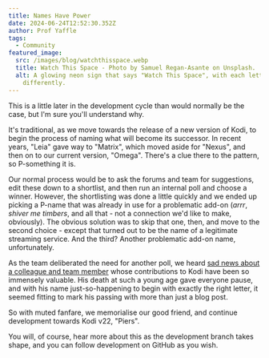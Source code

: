 ```yaml
---
title: Names Have Power
date: 2024-06-24T12:52:30.352Z
author: Prof Yaffle
tags:
  - Community
featured_image:
  src: /images/blog/watchthisspace.webp
  title: Watch This Space - Photo by Samuel Regan-Asante on Unsplash.
  alt: A glowing neon sign that says "Watch This Space", with each letter coloured
    differently.
---
```

This is a little later in the development cycle than would normally be the case, but I'm sure you'll understand why.

It's traditional, as we move towards the release of a new version of Kodi, to begin the process of naming what will become its successor. In recent years, "Leia" gave way to "Matrix", which moved aside for "Nexus", and then on to our current version, "Omega". There's a clue there to the pattern, so P-something it is. 

Our normal process would be to ask the forums and team for suggestions, edit these down to a shortlist, and then run an internal poll and choose a winner. However, the shortlisting was done a little quickly and we ended up picking a P-name that was already in use for a problematic add-on (*arrr*, *shiver me timbers*, and all that - not a connection we'd like to make, obviously). The obvious solution was to skip that one, then, and move to the second choice - except that turned out to be the name of a legitimate streaming service. And the third? Another problematic add-on name, unfortunately. 

As the team deliberated the need for another poll, we heard [sad news about a colleague and team member](https://kodi.tv/article/a-tribute-to-estuary-developer-and-kodi-team-member-piers/) whose contributions to Kodi have been so immensely valuable. His death at such a young age gave everyone pause, and with his name just-so-happening to begin with exactly the right letter, it seemed fitting to mark his passing with more than just a blog post.

So with muted fanfare, we memorialise our good friend, and continue development towards Kodi v22, "Piers".

You will, of course, hear more about this as the development branch takes shape, and you can follow development on GitHub as you wish.